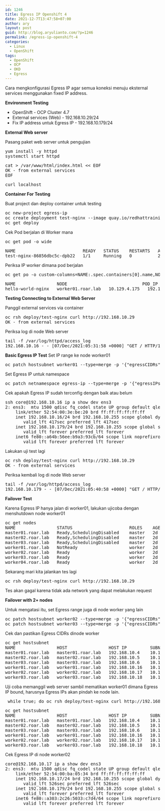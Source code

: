 ```yaml
---
id: 1246
title: Egress IP Openshift 4
date: 2021-12-7T13:47:58+07:00
author: ary
layout: post
guid: http://blog.aryulianto.com/?p=1246
permalink: /egress-ip-openshift-4
categories:
  - Linux
  - OpenShift
tags:
  - OpenShift
  - OCP
  - OKD
  - Egress
---
```

Cara mengkonfigurasi Egress IP agar semua koneksi menuju eksternal services menggunakan fixed IP address. 

**Environment Testing**
- OpenShift - OCP Cluster 4.7
- External services (Web) - 192.168.10.29/24
- Fix IP address untuk Egress IP - 192.168.10.179/24

**External Web server**

Pasang paket web server untuk pengujian
<pre>yum install -y httpd
systemctl start httpd</pre>
<pre>
cat > /var/www/html/index.html << EOF
OK - from external services
EOF</pre>

<pre>curl localhost</pre>

**Container For Testing**

Buat project dan deploy container untuk testing
<pre>oc new-project egress-ip
oc create deployment test-nginx --image quay.io/redhattraining/hello-world-nginx
oc get deploy
</pre>

Cek Pod berjalan di Worker mana
<pre>
oc get pod -o wide
</pre>
<pre>
NAME                          READY   STATUS    RESTARTS   AGE    IP             NODE                             NOMINATED NODE   READINESS GATES
test-nginx-86856dbc5c-dpb22   1/1     Running   0          2m5s   10.129.4.175   worker01.roar.lab   <none>           <none>
</pre>

Periksa IP worker dimana pod berjalan
<pre>oc get po -o custom-columns=NAME:.spec.containers[0].name,NODE:.spec.nodeName,POD_IP:.status.podIP,HOST_IP:.status.hostIP</pre>
<pre>
NAME                NODE                             POD_IP         HOST_IP
hello-world-nginx   worker01.roar.lab   10.129.4.175   192.168.10.16
</pre>

**Testing Connecting to External Web Server**

Panggil external services via container
<pre>
oc rsh deploy/test-nginx curl http://192.168.10.29
OK - from external services
</pre>

Periksa log di node Web server
<pre>tail -f /var/log/httpd/access_log
192.168.10.16 - - [07/Dec/2021:05:31:58 +0000] "GET / HTTP/1.1" 200 28 "-" "curl/7.61.1"
</pre>

**Basic Egress IP Test**
Set IP range ke node worker01
<pre>oc patch hostsubnet worker01 --type=merge -p '{"egressCIDRs": ["192.168.50.179/24"]}'</pre>

Set Egress IP untuk namespace
<pre>oc patch netnamespace egress-ip --type=merge -p '{"egressIPs": ['192.168.50.179']}'</pre>

Cek apakah Egress IP sudah terconfig dengan baik atau belum
<pre>ssh core@192.168.10.16 ip a show dev ens3
2: ens3: <BROADCAST,MULTICAST,UP,LOWER_UP> mtu 1500 qdisc fq_codel state UP group default qlen 1000
    link/ether 52:54:00:3e:be:20 brd ff:ff:ff:ff:ff:ff
    inet 192.168.10.16/24 brd 192.168.10.255 scope global dynamic noprefixroute ens3
       valid_lft 417sec preferred_lft 417sec
    inet 192.168.10.179/24 brd 192.168.10.255 scope global secondary ens3:eip
       valid_lft forever preferred_lft forever
    inet6 fe80::a64b:56ee:b9a3:93cb/64 scope link noprefixroute
       valid_lft forever preferred_lft forever
</pre>

Lakukan uji test lagi 
<pre>
oc rsh deploy/test-nginx curl http://192.168.10.29
OK - from external services
</pre>

Periksa kembali log di node Web server
<pre>tail -f /var/log/httpd/access_log
192.168.10.179 - - [07/Dec/2021:05:40:58 +0000] "GET / HTTP/1.1" 200 28 "-" "curl/7.61.1"
</pre>

**Failover Test**

Karena Egress IP hanya jalan di worker01, lakukan ujicoba dengan menshutdown node worker01
<pre>
oc get nodes
NAME                STATUS                      ROLES    AGE  VERSION
master01.roar.lab   Ready,SchedulingDisabled    master   2d   v1.20.0+bafe72f
master02.roar.lab   Ready,SchedulingDisabled    master   2d   v1.20.0+bafe72f
master03.roar.lab   Ready,SchedulingDisabled    master   2d   v1.20.0+bafe72f
worker01.roar.lab   NotReady                    worker   2d   v1.20.0+bafe72f
worker02.roar.lab   Ready                       worker   2d   v1.20.0+bafe72f
worker03.roar.lab   Ready                       worker   2d   v1.20.0+bafe72f
worker04.roar.lab   Ready                       worker   2d   v1.20.0+bafe72f
</pre>

Sekarang mari kita jalankan tes lagi
<pre>
oc rsh deploy/test-nginx curl http://192.168.10.29
</pre>
Tes akan gagal karena tidak ada network yang dapat melakukan request

**Failover with 2+ nodes**

Untuk mengatasi itu, set Egress range juga di node worker yang lain
<pre>
oc patch hostsubnet worker02 --type=merge -p '{"egressCIDRs": ["192.168.50.179/24"]}'
oc patch hostsubnet worker03 --type=merge -p '{"egressCIDRs": ["192.168.50.179/24"]}'
</pre>

Cek dan pastikan Egress CIDRs dinode worker
<pre>
oc get hostsubnet
NAME                HOST                HOST IP         SUBNET          EGRESS CIDRS            EGRESS IPS
master01.roar.lab   master01.roar.lab   192.168.10.4    10.128.0.0/23                           
master02.roar.lab   master02.roar.lab   192.168.10.5    10.129.0.0/23
master03.roar.lab   master03.roar.lab   192.168.10.6    10.130.0.0/23
worker01.roar.lab   worker01.roar.lab   192.168.10.16   10.129.4.0/23   ["192.168.10.179/24"]   ["192.168.10.179"]
worker02.roar.lab   worker02.roar.lab   192.168.10.17   10.128.2.0/23   ["192.168.10.179/24"]
worker03.roar.lab   worker03.roar.lab   192.168.10.18   10.129.2.0/23   ["192.168.10.179/24"]
</pre>

Uji coba memanggil web server sambil mematikan worker01 dimana Egress IP bound, harusnya Egress IPs akan pindah ke node lain.
<pre> while true; do oc rsh deploy/test-nginx curl http://192.168.10.29 ;sleep 1; done </pre>


<pre>
oc get hostsubnet
NAME                HOST                HOST IP         SUBNET          EGRESS CIDRS            EGRESS IPS
master01.roar.lab   master01.roar.lab   192.168.10.4    10.128.0.0/23                           
master02.roar.lab   master02.roar.lab   192.168.10.5    10.129.0.0/23
master03.roar.lab   master03.roar.lab   192.168.10.6    10.130.0.0/23
worker01.roar.lab   worker01.roar.lab   192.168.10.16   10.129.4.0/23   ["192.168.10.179/24"]   
worker02.roar.lab   worker02.roar.lab   192.168.10.17   10.128.2.0/23   ["192.168.10.179/24"]   ["192.168.10.179"]
worker03.roar.lab   worker03.roar.lab   192.168.10.18   10.129.2.0/23   ["192.168.10.179/24"]
</pre>

Cek Egress IP di node worker02
<pre>
core@192.168.10.17 ip a show dev ens3
2: ens3: <BROADCAST,MULTICAST,UP,LOWER_UP> mtu 1500 qdisc fq_codel state UP group default qlen 1000
    link/ether 52:54:00:ba:05:34 brd ff:ff:ff:ff:ff:ff
    inet 192.168.10.17/24 brd 192.168.10.255 scope global dynamic noprefixroute ens3
       valid_lft 526sec preferred_lft 526sec
    inet 192.168.10.179/24 brd 192.168.10.255 scope global secondary ens3:eip
       valid_lft forever preferred_lft forever
    inet6 fe80::a303:2c26:5033:c7d4/64 scope link noprefixroute
       valid_lft forever preferred_lft forever
</pre>
